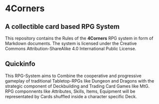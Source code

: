 # 4Corners
## A collectible card based RPG System
This repository contains the Rules of the **4Corners** RPG system in form of Markdown documents.
The system is licensed under the Creative Commons Attribution-ShareAlike 4.0 International Public License.

## Quickinfo
This RPG-System aims to Combine the cooperative and progressive gameplay of traditional Tabletop-RPGs like Dungeon and Dragons with the strategic component of Deckbuilding and Trading Card Games like MtG. 
RPG componnents like Attributes, Skills, Items, Equipment will be representated by Cards shuffled inside a character specific Deck.

